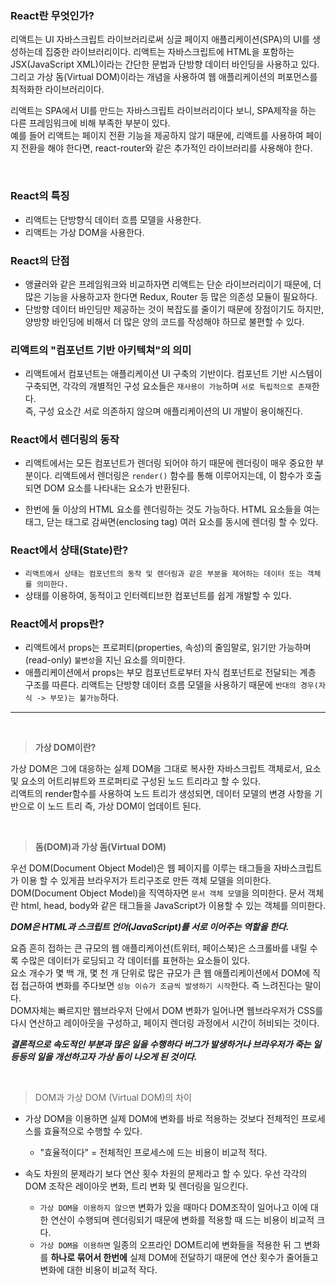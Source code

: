 ### **React란 무엇인가?**

리액트는 UI 자바스크립트 라이브러리로써 싱글 페이지 애플리케이션(SPA)의 UI를 생성하는데 집중한 라이브러리이다.
리액트는 자바스크립트에 HTML을 포함하는 JSX(JavaScript XML)이라는 간단한 문법과 단방향 데이터 바인딩을 사용하고 있다. <br>
그리고 가상 돔(Virtual DOM)이라는 개념을 사용하여 웹 애플리케이션의 퍼포먼스를 최적화한 라이브러리이다.<br>

리액트는 SPA에서 UI를 만드는 자바스크립트 라이브러리이다 보니, SPA제작을 하는 다른 프레임워크에 비해 부족한 부분이 있다.<br>
예를 들어 리액트는 페이지 전환 기능을 제공하지 않기 때문에, 리액트를 사용하여 페이지 전환을 해야 한다면, react-router와 같은 추가적인 라이브러리를 사용해야 한다.

<br>

### **React의 특징**

- 리액트는 단방향식 데이터 흐름 모델을 사용한다.
- 리액트는 가상 DOM을 사용한다.

### **React의 단점**

- 앵귤러와 같은 프레임워크와 비교하자면 리액트는 단순 라이브러리이기 때문에, 더 많은 기능을 사용하고자 한다면 Redux, Router 등 많은 의존성 모듈이 필요하다.
- 단방향 데이터 바인딩만 제공하는 것이 복잡도를 줄이기 때문에 장점이기도 하지만, 양방향 바인딩에 비해서 더 많은 양의 코드를 작성해야 하므로 불편할 수 있다.

### **리액트의 "컴포넌트 기반 아키텍쳐"의 의미**

- 리액트에서 컴포넌트는 애플리케이션 UI 구축의 기반이다. 컴포넌트 기반 시스템이 구축되면, 각각의 개별적인 구성 요소들은 `재사용이 가능`하며 `서로 독립적으로 존재`한다.
  <br>
  즉, 구성 요소간 서로 의존하지 않으며 애플리케이션의 UI 개발이 용이해진다.

### **React에서 렌더링의 동작**

- 리액트에서는 모든 컴포넌트가 렌더링 되어야 하기 때문에 렌더링이 매우 중요한 부분이다. 리액트에서 렌더링은 `render()` 함수를 통해 이루어지는데, 이 함수가 호출되면 DOM 요소를 나타내는 요소가 반환된다.

- 한번에 둘 이상의 HTML 요소를 렌더링하는 것도 가능하다. HTML 요소들을 여는 태그, 닫는 태그로 감싸면(enclosing tag) 여러 요소를 동시에 렌더링 할 수 있다.

### **React에서 상태(State)란?**

- `리액트에서 상태는 컴포넌트의 동작 및 렌더링과 같은 부분을 제어하는 데이터 또는 객체를 의미한다.`
- 상태를 이용하여, 동적이고 인터렉티브한 컴포넌트를 쉽게 개발할 수 있다.

### **React에서 props란?**

- 리액트에서 props는 프로퍼티(properties, 속성)의 줄임말로, 읽기만 가능하며(read-only) `불변성`을 지닌 요소를 의미한다.
- 애플리케이션에서 props는 부모 컴포넌트로부터 자식 컴포넌트로 전달되는 계층 구조를 따른다. 리액트는 단방향 데이터 흐름 모델을 사용하기 때문에 `반대의 경우(자식 -> 부모)는 불가능`하다.

---

<br>

> **가상 DOM이란?**

가상 DOM은 그에 대응하는 실제 DOM을 그대로 복사한 자바스크립트 객체로서, 요소 및 요소의 어트리뷰트와 프로퍼티로 구성된 노드 트리라고 할 수 있다.
<br>
리액트의 render함수를 사용하여 노드 트리가 생성되면, 데이터 모델의 변경 사항을 기반으로 이 노드 트리 즉, 가상 DOM이 업데이트 된다.

<br>

> **돔(DOM)과 가상 돔(Virtual DOM)**

우선 DOM(Document Object Model)은 웹 페이지를 이루는 태그들을 자바스크립트가 이용 할 수 있게끔 브라우저가 트리구조로 만든 객체 모델을 의미한다.<br>
DOM(Document Object Model)을 직역하자면 `문서 객체 모델`을 의미한다.
문서 객체란 html, head, body와 같은 태그들을 JavaScript가 이용할 수 있는 객체를 의미한다.

**_DOM은 HTML과 스크립트 언어(JavaScript)를 서로 이어주는 역할을 한다._**

요즘 흔히 접하는 큰 규모의 웹 애플리케이션(트위터, 페이스북)은 스크롤바를 내릴 수록 수많은 데이터가 로딩되고 각 데이터를 표현하는 요소들이 있다. <br>
요소 개수가 몇 백 개, 몇 천 개 단위로 많은 규모가 큰 웹 애플리케이션에서 DOM에 직접 접근하여 변화를 주다보면 `성능 이슈가 조금씩 발생하기 시작`한다. 즉 느려진다는 말이다.<br>
DOM자체는 빠르지만 웹브라우저 단에서 DOM 변화가 일어나면 웹브라우저가 CSS를 다시 연산하고 레이아웃을 구성하고, 페이지 렌더링 과정에서 시간이 허비되는 것이다.

**_결론적으로 속도적인 부분과 많은 일을 수행하다 버그가 발생하거나 브라우저가 죽는 일 등등의 일을 개선하고자 가상 돔이 나오게 된 것이다._**

<br>

> DOM과 가상 DOM (Virtual DOM)의 차이

- 가상 DOM을 이용하면 실제 DOM에 변화를 바로 적용하는 것보다 전체적인 프로세스를 효율적으로 수행할 수 있다.

  - "효율적이다" = 전체적인 프로세스에 드는 비용이 비교적 적다.

- 속도 차원의 문제라기 보다 연산 횟수 차원의 문제라고 할 수 있다. 우선 각각의 DOM 조작은 레이아웃 변화, 트리 변화 및 렌더링을 일으킨다.
  - `가상 DOM을 이용하지 않으면` 변화가 있을 때마다 DOM조작이 일어나고 이에 대한 연산이 수행되며 렌더링되기 때문에 변화를 적용할 때 드는 비용이 비교적 크다.
  - `가상 DOM을 이용하면` 일종의 오프라인 DOM트리에 변화들을 적용한 뒤 그 변화를 **하나로 묶어서 한번에** 실제 DOM에 전달하기 때문에 연산 횟수가 줄어들고 변화에 대한 비용이 비교적 작다.
